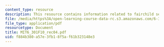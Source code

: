 ```yaml
---
content_type: resource
description: This resource contains information related to fairchild semiconductor.
file: /media/https%3A/open-learning-course-data-rc.s3.amazonaws.com/6-301-solid-state-circuits-fall-2010/f884b380a57e3fb18f5af61b323148e3_MIT6_301F10_rec04.pdf
file_type: application/pdf
resourcetype: Document
title: MIT6_301F10_rec04.pdf
uid: f884b380-a57e-3fb1-8f5a-f61b323148e3
---
```

